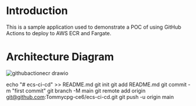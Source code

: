 # Introduction

This is a sample application used to demonstrate a POC of using GitHub Actions to deploy to AWS ECR and Fargate.

# Architecture Diagram

![githubactionecr drawio](https://user-images.githubusercontent.com/48310743/232531154-c0dd01d5-8666-4619-af29-aa2d7c2a7e7b.png)


echo "# ecs-ci-cd" >> README.md
git init
git add README.md
git commit -m "first commit"
git branch -M main
git remote add origin git@github.com:Tommycpg-ce6/ecs-ci-cd.git
git push -u origin main